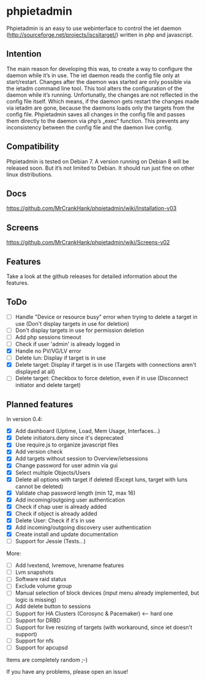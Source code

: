 # phpietadmin
Phpietadmin is an easy to use webinterface to control the iet daemon (http://sourceforge.net/projects/iscsitarget/) written in php and javascript.

## Intention
The main reason for developing this was, to create a way to configure the daemon while it’s in use. The iet daemon reads
the config file only at start/restart. Changes after the daemon was started are only possible via the ietadm command line
tool. This tool alters the configuration of the daemon while it’s running. Unfortunatly, the changes are not reflected
in the config file itself. Which means, if the daemon gets restart the changes made via ietadm are gone, because the
daemons loads only the targets from the config file. Phpietadmin saves all changes in the config file and passes them
directly to the daemon via php’s „exec“ function. This prevents any inconsistency between the config file and the
daemon live config.

## Compatibility
Phpietadmin is tested on Debian 7. A version running on Debian 8 will be released soon.
But it’s not limited to Debian. It should run just fine on other linux distributions.

## Docs
https://github.com/MrCrankHank/phpietadmin/wiki/Installation-v03

## Screens
https://github.com/MrCrankHank/phpietadmin/wiki/Screens-v02

## Features
Take a look at the github releases for detailed information about the features.

## ToDo
- [ ] Handle "Device or resource busy" error when trying to delete a target in use (Don't display targets in use for deletion)
- [ ] Don't display targets in use for permission deletion
- [ ] Add php sessions timeout
- [ ] Check if user 'admin' is already logged in
- [x] Handle no PV/VG/LV error
- [ ] Delete lun: Display if target is in use
- [x] Delete target: Display if target is in use (Targets with connections aren't displayed at all)
- [ ] Delete target: Checkbox to force deletion, even if in use (Disconnect initiator and delete target)

## Planned features
In version 0.4:
- [x] Add dashboard (Uptime, Load, Mem Usage, Interfaces...)
- [x] Delete initiators.deny since it's deprecated
- [x] Use require.js to organize javascript files
- [x] Add version check
- [x] Add targets without session to Overview/ietsessions
- [x] Change password for user admin via gui
- [x] Select multiple Objects/Users
- [x] Delete all options with target if deleted (Except luns, target with luns cannot be deleted)
- [x] Validate chap password length (min 12, max 16)
- [x] Add incoming/outgoing user authentication
- [x] Check if chap user is already added
- [x] Check if object is already added
- [x] Delete User: Check if it's in use
- [x] Add incoming/outgoing discovery user authentication
- [x] Create install and update documentation
- [ ] Support for Jessie (Tests...)

More:
- [ ] Add lvextend, lvremove, lvrename features
- [ ] Lvm snapshots
- [ ] Software raid status
- [ ] Exclude volume group
- [ ] Manual selection of block devices (input menu already implemented, but logic is missing)
- [ ] Add delete button to sessions
- [ ] Support for HA Clusters (Corosync & Pacemaker) <-- hard one
- [ ] Support for DRBD
- [ ] Support for live resizing of targets (with workaround, since iet doesn't support)
- [ ] Support for nfs
- [ ] Support for apcupsd

Items are completely random ;-)

If you have any problems, please open an issue!